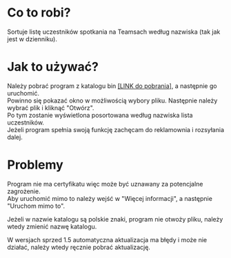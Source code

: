 # Co to robi?
Sortuje listę uczestników spotkania na Teamsach według nazwiska (tak jak jest w dzienniku).

# Jak to używać?
Należy pobrać program z katalogu bin [[LINK do pobrania]](bin/TeamsListSorter.exe?raw=true), a następnie go uruchomić.\
Powinno się pokazać okno w możliwością wybory pliku.
Następnie należy wybrać plik i kliknąć "Otwórz".\
Po tym zostanie wyświetlona posortowana według nazwiska lista uczestników.\
Jeżeli program spełnia swoją funkcję zachęcam do reklamownia i rozsyłania dalej.

# Problemy
Program nie ma certyfikatu więc może być uznawany za potencjalne zagrożenie.\
Aby uruchomić mimo to należy wejść w "Więcej informacji", a następnie "Uruchom mimo to".

Jeżeli w nazwie katalogu są polskie znaki, program nie otwoży pliku, należy wtedy zmienić nazwę katalogu.

W wersjach sprzed 1.5 automatyczna aktualizacja ma błędy i może nie działać, należy wtedy ręcznie pobrać aktualizację.
